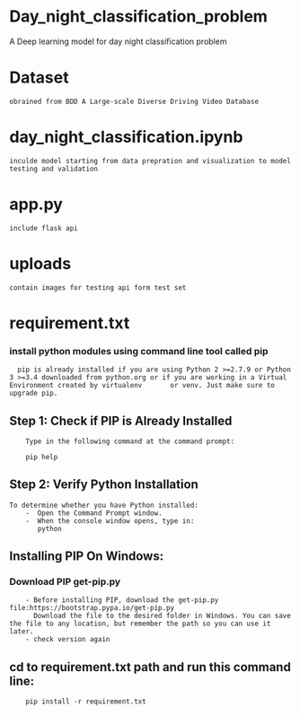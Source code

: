 # Day_night_classification_problem
A Deep learning model for day night classification problem

# Dataset
    obrained from BDD A Large-scale Diverse Driving Video Database   
# day_night_classification.ipynb
    inculde model starting from data prepration and visualization to model testing and validation  
# app.py 
    include flask api  
# uploads 
    contain images for testing api form test set  
# requirement.txt
  ### install python modules using command line tool called pip 
      pip is already installed if you are using Python 2 >=2.7.9 or Python 3 >=3.4 downloaded from python.org or if you are working in a Virtual Environment created by virtualenv       or venv. Just make sure to upgrade pip.
   ## Step 1: Check if PIP is Already Installed
        Type in the following command at the command prompt:
        
        pip help
   ## Step 2: Verify Python Installation
    To determine whether you have Python installed:
        -  Open the Command Prompt window.
        -  When the console window opens, type in:
           python
   ## Installing PIP On Windows:
   ### Download PIP get-pip.py
        - Before installing PIP, download the get-pip.py file:https://bootstrap.pypa.io/get-pip.py
          Download the file to the desired folder in Windows. You can save the file to any location, but remember the path so you can use it later.
        - check version again
   ## cd to requirement.txt path and run this command line:
        pip install -r requirement.txt
    
   
   
      
